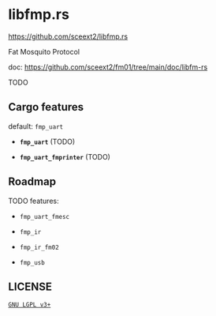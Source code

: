 # libfmp.rs
<https://github.com/sceext2/libfmp.rs>

Fat Mosquito Protocol

doc: <https://github.com/sceext2/fm01/tree/main/doc/libfm-rs>

TODO


## Cargo features

default: `fmp_uart`

+ **`fmp_uart`** (TODO)

+ **`fmp_uart_fmprinter`** (TODO)


## Roadmap

TODO features:

+ `fmp_uart_fmesc`

+ `fmp_ir`

+ `fmp_ir_fm02`

+ `fmp_usb`


## LICENSE

[`GNU LGPL v3+`](https://www.gnu.org/licenses/lgpl-3.0.en.html)
